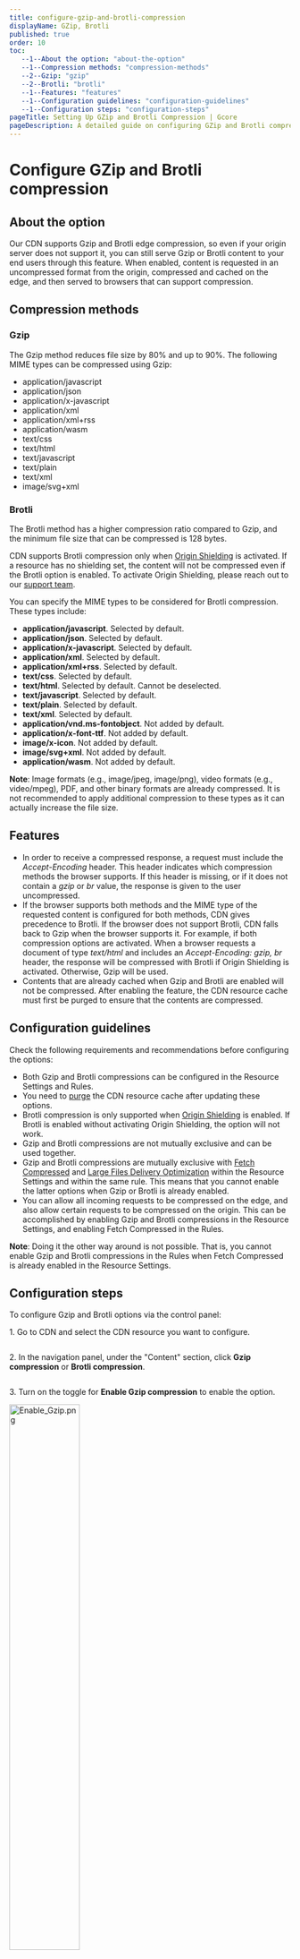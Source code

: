 ```yaml
---
title: configure-gzip-and-brotli-compression
displayName: GZip, Brotli
published: true
order: 10
toc:
   --1--About the option: "about-the-option"
   --1--Compression methods: "compression-methods"
   --2--Gzip: "gzip"
   --2--Brotli: "brotli"
   --1--Features: "features"
   --1--Configuration guidelines: "configuration-guidelines"
   --1--Configuration steps: "configuration-steps"
pageTitle: Setting Up GZip and Brotli Compression | Gcore
pageDescription: A detailed guide on configuring GZip and Brotli compression on CDN for efficient content delivery.
---
```

# Configure GZip and Brotli compression

## About the option

Our CDN supports Gzip and Brotli edge compression, so even if your origin server does not support it, you can still serve Gzip or Brotli content to your end users through this feature. When enabled, content is requested in an uncompressed format from the origin, compressed and cached on the edge, and then served to browsers that can support compression.

## Compression methods

### Gzip

The Gzip method reduces file size by 80% and up to 90%. The following MIME types can be compressed using Gzip:

- application/javascript
- application/json
- application/x-javascript
- application/xml
- application/xml+rss
- application/wasm
- text/css
- text/html
- text/javascript
- text/plain
- text/xml
- image/svg+xml

### Brotli

The Brotli method has a higher compression ratio compared to Gzip, and the minimum file size that can be compressed is 128 bytes.

CDN supports Brotli compression only when <a href="https://gcore.com/docs/cdn/cdn-resource-options/general/enable-and-configure-origin-shielding" target="_blank">Origin Shielding</a> is activated. If a resource has no shielding set, the content will not be compressed even if the Brotli option is enabled. To activate Origin Shielding, please reach out to our [support team](mailto:support@gcore.com).

You can specify the MIME types to be considered for Brotli compression. These types include:

- **application/javascript**. Selected by default.
- **application/json**. Selected by default.
- **application/x-javascript**. Selected by default.
- **application/xml**. Selected by default.
- **application/xml+rss**. Selected by default.
- **text/css**. Selected by default.
- **text/html**. Selected by default. Cannot be deselected.
- **text/javascript**. Selected by default.
- **text/plain**. Selected by default.
- **text/xml**. Selected by default.
- **application/vnd.ms-fontobject**. Not added by default.
- **application/x-font-ttf**. Not added by default.
- **image/x-icon**. Not added by default.
- **image/svg+xml**. Not added by default.
- **application/wasm**. Not added by default.

**Note**: Image formats (e.g., image/jpeg, image/png), video formats (e.g., video/mpeg), PDF, and other binary formats are already compressed. It is not recommended to apply additional compression to these types as it can actually increase the file size.

## Features

- In order to receive a compressed response, a request must include the *Accept-Encoding* header. This header indicates which compression methods the browser supports. If this header is missing, or if it does not contain a *gzip* or *br* value, the response is given to the user uncompressed.
- If the browser supports both methods and the MIME type of the requested content is configured for both methods, CDN gives precedence to Brotli. If the browser does not support Brotli, CDN falls back to Gzip when the browser supports it. For example, if both compression options are activated. When a browser requests a document of type *text/html* and includes an *Accept-Encoding: gzip, br* header, the response will be compressed with Brotli if Origin Shielding is activated. Otherwise, Gzip will be used.
- Contents that are already cached when Gzip and Brotli are enabled will not be compressed. After enabling the feature, the CDN resource cache must first be purged to ensure that the contents are compressed.
    

## Configuration guidelines

Check the following requirements and recommendations before configuring the options:

- Both Gzip and Brotli compressions can be configured in the Resource Settings and Rules.
- You need to <a href="https://gcore.com/docs/cdn/clear-cdn-resource-cache-by-url-pattern-or-all" target="_blank">purge</a> the CDN resource cache after updating these options.
- Brotli compression is only supported when <a href="https://gcore.com/docs/cdn/cdn-resource-options/general/enable-and-configure-origin-shielding" target="_blank">Origin Shielding</a> is enabled. If Brotli is enabled without activating Origin Shielding, the option will not work.
- Gzip and Brotli compressions are not mutually exclusive and can be used together.
- Gzip and Brotli compressions are mutually exclusive with <a href="https://gcore.com/docs/cdn/cdn-resource-options/compression/configure-fetch-compression" target="_blank">Fetch Compressed</a> and <a href="" target="_blank">Large Files Delivery Optimization</a> within the Resource Settings and within the same rule. This means that you cannot enable the latter options when Gzip or Brotli is already enabled.
- You can allow all incoming requests to be compressed on the edge, and also allow certain requests to be compressed on the origin. This can be accomplished by enabling Gzip and Brotli compressions in the Resource Settings, and enabling Fetch Compressed in the Rules.  
    
**Note**: Doing it the other way around is not possible. That is, you cannot enable Gzip and Brotli compressions in the Rules when Fetch Compressed is already enabled in the Resource Settings.
    

## Configuration steps

To configure Gzip and Brotli options via the control panel:

1\. Go to CDN and select the CDN resource you want to configure.

<img src="https://assets.gcore.pro/docs/cdn/cdn-resource-options/compression/configure-gzip-and-brotli-compression/12422800579217.png" alt="">

2\. In the navigation panel, under the "Content" section, click **Gzip compression** or **Brotli compression**.

<img src="https://assets.gcore.pro/docs/cdn/cdn-resource-options/compression/configure-gzip-and-brotli-compression/12423128187537.png" alt="">

3\. Turn on the toggle for **Enable Gzip compression** to enable the option.

<img src="https://assets.gcore.pro/docs/cdn/cdn-resource-options/compression/configure-gzip-and-brotli-compression/12423333741969.png" alt="Enable_Gzip.png" width="50%">

4\. Turn on the toggle for **Enable Brotli compression** to enable the option. Select the MIME types you want to compress in the "Content types" area.

<img src="https://assets.gcore.pro/docs/cdn/cdn-resource-options/compression/configure-gzip-and-brotli-compression/12423398729873.png" alt="Enable_Brotli.png" width="50%">
